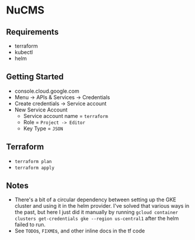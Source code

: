 # NuCMS

## Requirements

* terraform
* kubectl
* helm


## Getting Started

* console.cloud.google.com
* Menu -> APIs & Services -> Credentials
* Create credentials -> Service account
* New Service Account
  * Service account name = `terraform`
  * Role = `Project -> Editor`
  * Key Type = `JSON`

## Terraform

* `terraform plan`
* `terraform apply`

## Notes

* There's a bit of a circular dependency between setting up the GKE cluster and
  using it in the helm provider. I've solved that various ways in the past, but
  here I just did it manually by running
  `gcloud container clusters get-credentials gke --region us-central1`
  after the helm failed to run.
* See `TODO`s, `FIXME`s, and other inline docs in the tf code
